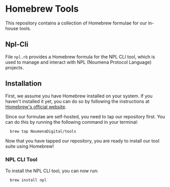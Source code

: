 # Homebrew Tools

This repository contains a collection of Homebrew formulae for our in-house tools.

## Npl-Cli
File `npl.rb` provides a Homebrew formula for the NPL CLI tool, which is used to manage and interact with NPL (Noumena 
Protocol Language) projects.

## Installation

First, we assume you have Homebrew installed on your system. If you haven't installed it yet, you can do so by following 
the instructions at [Homebrew's official website](https://brew.sh/).

Since our formulae are self-hosted, you need to tap our repository first. You can do this by running the following 
command in your terminal:

```bash
  brew tap NoumenaDigital/tools
```

Now that you have tapped our repository, you are ready to install our tool suite using Homebrew!

### NPL CLI Tool
To install the NPL CLI tool, you can now run:

```bash
  brew install npl
```
